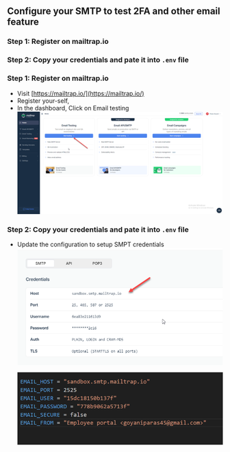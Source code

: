 ## Configure your SMTP to test 2FA and other email feature

### Step 1: Register on mailtrap.io
### Step 2: Copy your credentials and pate it into `.env` file


### Step 1: Register on mailtrap.io

- Visit [https://mailtrap.io/](https://mailtrap.io/)
- Register your-self,
- In the dashboard, Click on Email testing 
    ![Email testing](image.png)

### Step 2: Copy your credentials and pate it into `.env` file
- Update the configuration to setup SMPT credentials
    ![SMTP](image-1.png)
    
    ![.env](image-2.png)
